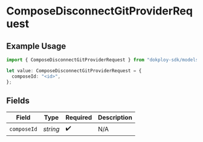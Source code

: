 # ComposeDisconnectGitProviderRequest

## Example Usage

```typescript
import { ComposeDisconnectGitProviderRequest } from "dokploy-sdk/models/operations";

let value: ComposeDisconnectGitProviderRequest = {
  composeId: "<id>",
};
```

## Fields

| Field              | Type               | Required           | Description        |
| ------------------ | ------------------ | ------------------ | ------------------ |
| `composeId`        | *string*           | :heavy_check_mark: | N/A                |